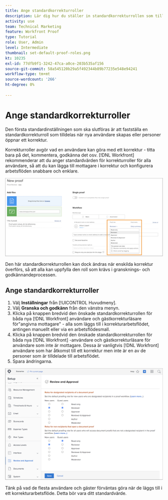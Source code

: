 ```yaml
---
title: Ange standardkorrekturroller
description: Lär dig hur du ställer in standardkorrekturrollen som tilldelas när nya användare skapas eller när andra öppnar ett korrektur.
activity: use
team: Technical Marketing
feature: Workfront Proof
type: Tutorial
role: User, Admin
level: Intermediate
thumbnail: set-default-proof-roles.png
kt: 10235
exl-id: 77dfb9f1-3242-47ca-a0ce-203b535af156
source-git-commit: 58a545120b29a5f492344b89b77235e548e94241
workflow-type: tm+mt
source-wordcount: '266'
ht-degree: 0%

---
```


# Ange standardkorrekturroller

<!---
21.4 updates have been made
--->

Den första standardinställningen som ska slutföras är att fastställa en standardkorrekturroll som tilldelas när nya användare skapas eller personer öppnar ett korrektur.

Korrekturroller avgör vad en användare kan göra med ett korrektur - titta bara på det, kommentera, godkänna det osv. [!DNL Workfront] rekommenderar att du anger standardvärden för korrekturroller för alla användare, så att du kan lägga till mottagare i korrektur och konfigurera arbetsflöden snabbare och enklare.

![Du kan välja korrekturroller när du överför ett korrektur](assets/proof-system-setups-proof-role-example.png)

Den här standardkorrekturrollen kan dock ändras när enskilda korrektur överförs, så att alla kan uppfylla den roll som krävs i gransknings- och godkännandeprocessen.


## Ange standardkorrekturroller

1. Välj **Inställningar** från [!UICONTROL Huvudmeny].
1. Välj **Granska och godkänn** från den vänstra menyn.
1. Klicka på knappen bredvid den önskade standardkorrekturrollen för båda nya [!DNL Workfront] användare och gästkorrekturläsare för&quot;angivna mottagare&quot; - alla som läggs till i korrekturarbetsflödet, antingen manuellt eller via en arbetsflödesmall.
1. Klicka på knappen bredvid den önskade standardkorrekturrollen för båda nya [!DNL Workfront] -användare och gästkorrekturläsare för användare som inte är mottagare. Dessa är vanligtvis [!DNL Workfront] användare som har åtkomst till ett korrektur men inte är en av de personer som är tilldelade till arbetsflödet.
1. Spara ändringarna.

![Inställningar för granskning och godkännande i Workfront](assets/proof-system-setups-workfront-defaults.png)

Tänk på vad de flesta användare och gäster förväntas göra när de läggs till i ett korrekturarbetsflöde. Detta bör vara ditt standardvärde.

